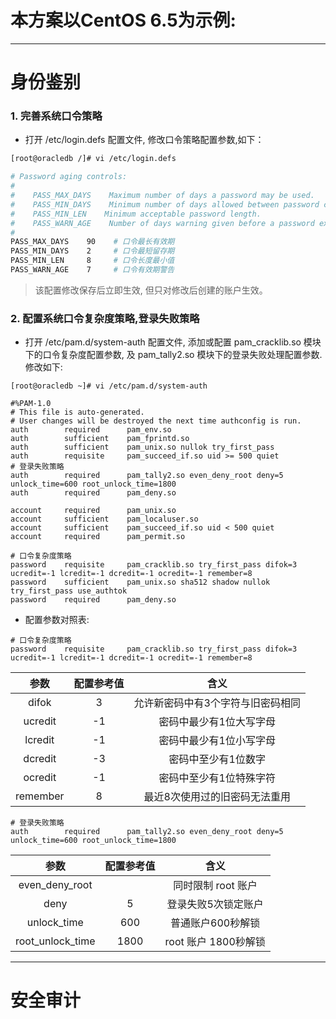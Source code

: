 # 本方案以CentOS 6.5为示例:

---

# 身份鉴别

### 1. 完善系统口令策略

* 打开 /etc/login.defs 配置文件, 修改口令策略配置参数,如下：

```bash
[root@oracledb /]# vi /etc/login.defs

# Password aging controls:
#
#    PASS_MAX_DAYS    Maximum number of days a password may be used.
#    PASS_MIN_DAYS    Minimum number of days allowed between password changes.
#    PASS_MIN_LEN    Minimum acceptable password length.
#    PASS_WARN_AGE    Number of days warning given before a password expires.
#
PASS_MAX_DAYS    90    # 口令最长有效期
PASS_MIN_DAYS    2     # 口令最短留存期       
PASS_MIN_LEN     8     # 口令长度最小值
PASS_WARN_AGE    7     # 口令有效期警告
```

> 该配置修改保存后立即生效, 但只对修改后创建的账户生效。

### 2. 配置系统口令复杂度策略,登录失败策略

* 打开 /etc/pam.d/system-auth 配置文件,  添加或配置 pam\_cracklib.so 模块下的口令复杂度配置参数, 及 pam\_tally2.so 模块下的登录失败处理配置参数.修改如下:

```
[root@oracledb ~]# vi /etc/pam.d/system-auth

#%PAM-1.0
# This file is auto-generated.
# User changes will be destroyed the next time authconfig is run.
auth        required      pam_env.so
auth        sufficient    pam_fprintd.so
auth        sufficient    pam_unix.so nullok try_first_pass
auth        requisite     pam_succeed_if.so uid >= 500 quiet
# 登录失败策略
auth        required      pam_tally2.so even_deny_root deny=5 unlock_time=600 root_unlock_time=1800
auth        required      pam_deny.so

account     required      pam_unix.so
account     sufficient    pam_localuser.so
account     sufficient    pam_succeed_if.so uid < 500 quiet
account     required      pam_permit.so

# 口令复杂度策略
password    requisite     pam_cracklib.so try_first_pass difok=3 ucredit=-1 lcredit=-1 dcredit=-1 ocredit=-1 remember=8
password    sufficient    pam_unix.so sha512 shadow nullok try_first_pass use_authtok
password    required      pam_deny.so
```

* 配置参数对照表:

```
# 口令复杂度策略
password    requisite     pam_cracklib.so try_first_pass difok=3 ucredit=-1 lcredit=-1 dcredit=-1 ocredit=-1 remember=8
```

| 参数 | 配置参考值 | 含义 |
| :---: | :---: | :---: |
| difok | 3 | 允许新密码中有3个字符与旧密码相同 |
| ucredit | -1 | 密码中最少有1位大写字母 |
| lcredit | -1 | 密码中最少有1位小写字母 |
| dcredit | -3 | 密码中至少有1位数字 |
| ocredit | -1 | 密码中至少有1位特殊字符 |
| remember | 8 | 最近8次使用过的旧密码无法重用 |

```
# 登录失败策略
auth        required      pam_tally2.so even_deny_root deny=5 unlock_time=600 root_unlock_time=1800
```

| 参数 | 配置参考值 | 含义 |
| :---: | :---: | :---: |
| even\_deny\_root |  | 同时限制 root 账户 |
| deny | 5 | 登录失败5次锁定账户 |
| unlock\_time | 600 | 普通账户600秒解锁 |
| root\_unlock\_time | 1800 | root 账户 1800秒解锁 |

---

# 安全审计




